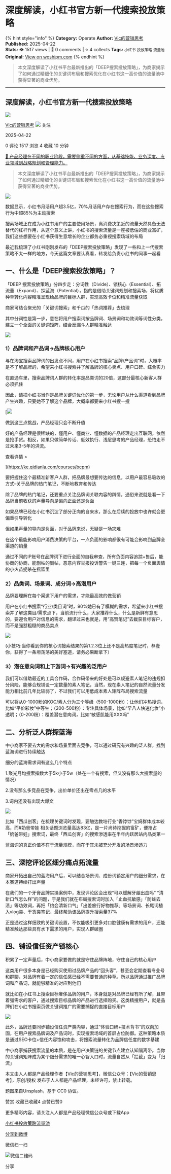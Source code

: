 # 深度解读，小红书官方新一代搜索投放策略
{% hint style="info" %}
**Category:** Operate
**Author:** [Vic的营销思考](https://www.woshipm.com/u/1571258)
**Published:** 2025-04-22  
**Stats:** 👁️ 1517 views | 💬 0 comments | ⭐ 4 collects
**Tags:** `小红书` `投放策略` `流量池`
**Original:** [View on woshipm.com](https://www.woshipm.com/operate/6207972.html)
{% endhint %}
> 本文深度解读了小红书平台最新推出的「DEEP搜索投放策略」，为商家揭示了如何通过精细化的关键词布局和搜索优化在小红书这一高价值的流量池中获得显著的商业优势。

---

## 深度解读，小红书官方新一代搜索投放策略

[![](https://static.woshipm.com/view/woshipm_api_def_20240307101527_4536.jpg?imageView2/1/w/72/h/72/q/100)](https://www.woshipm.com/u/1571258)

[Vic的营销思考](https://www.woshipm.com/u/1571258) ![](https://static.woshipm.com/tag/1101_1@2x.png) 关注

2025-04-22

0 评论 1517 浏览 4 收藏 10 分钟

[🔗 产品经理在不同的职业阶段，需要侧重不同的方面，从基础技能、业务深度、专业领域到战略规划和管理能力。](https://ke.qidianla.com/courses/90pm)

> 本文深度解读了小红书平台最新推出的「DEEP搜索投放策略」，为商家揭示了如何通过精细化的关键词布局和搜索优化在小红书这一高价值的流量池中获得显著的商业优势。

![](https://image.woshipm.com/2024/07/23/c226ec20-48d0-11ef-a43d-00163e142b65.png)

数据显示，小红书月活用户超3.5亿，70%月活用户存在搜索行为，而在这些搜索行为中超85%为主动搜索

搜索场域正在成为小红书用户的主要使用场景，离消费决策近的流量天然具备无法替代的杠杆作用，从这个意义上讲，小红书的搜索流量是一座被低估的商业富矿，我们这些想要在小红书获得生意增长的企业都务必重视搜索场域的布局

最近我梳理了小红书刚刚发布的「DEEP搜索投放策略」发现了一些和上一代搜索策略不太一样的地方，今天这篇文章要认真看，转发给负责小红书的同事一起看

## 一、什么是「DEEP搜索投放策略」？

「DEEP 搜索投放策略」分四步走：分词性（Divide）、锁核心（Essential）、拓流量（Expand）、探蓝海（Potential），指的是借助关键词规划和搜索场，将优质种草转化内容精准呈现给品牌的目标人群，实现高效卡位和精准流量获取

商家可结合聚光的「关键词搜索」和千瓜的「热词推荐」去梳理

其中分词性是第一步，意在将用户搜索词按品牌词、场景词和功效词等词性分类，建立一个全面的关键词矩阵，结合反漏斗人群精准触达

![](https://image.woshipm.com/2025/04/21/71f57d92-1e7d-11f0-b1a0-00163e09d72f.png)

### 1）品牌词和产品词→品牌核心用户

与在淘宝搜索品牌词的出发点不同，用户在小红书搜索“品牌/产品词”时，大概率是不了解品牌的，希望来小红书搜索并了解品牌的核心卖点、用户口碑、综合实力

在直通车里，搜索品牌词人群的转化率是品类词的20倍，这部分最核心新客人群必须抓住

因此，请把小红书当作是品牌关键词优化的第一步，无论用户从什么渠道看到品牌产生兴趣，只要她不了解这个品牌，大概率都要来小红书搜一搜

[![](https://image.woshipm.com/2023/07/27/1788a218-2c7f-11ee-b91f-00163e0b5ff3.png)

做到这三点挑战，产品经理只会不断升值

好的产品经理是很稀缺的，懂用户、懂商业、懂数据的产品经理走出互联网，依然是抢手货。相反，如果只做简单传话、低效执行、浅层思考的产品经理，恐怕走不过未来3-5年的洪流。

查看详情 >

](https://ke.qidianla.com/courses/bcpm)

要把握住这个最精准新客户人群，把品牌最想要传达的信息，以用户最容易吸收的方式–关于品牌的热门笔记，不断地教育和传达

除了品牌的热门笔记，还要重点关注品牌词关联内容的舆情，通俗来说就是看一下品牌当前收获的声量导向是偏向正面还是负面

如果品牌已经在小红书沉淀了部分正向的自来水，那么在后续的投放中也许就会更偏重引导转化

但如果声量的导向是负面，对于品牌来说，无疑是一场灾难

在这个最能影响用户消费决策的平台，一点负面的影响都很有可能会影响到品牌全渠道的销量

通过不同的IP账号在品牌词下进行全面的自我审查，所有负面内容追踪+售后，能协商的协商，能删帖的删帖，恶意内容举报投诉警告一键三连，把每一个负面舆情的小火苗扼杀在摇篮里

### 2）品类词、场景词、成分词→高潜用户

品牌要理解在每个渠道下用户的需求，才能最高效的做营销

用户在小红书搜索“行业/类目词”时，90%她已有了模糊的需求，希望来小红书搜索并了解这类目/需求点下，当前流行什么，大家推荐什么，什么是新鲜有意思的，要迎合用户对信息的需求，翻译过来也就是，用“高赞笔记”去截获目标客户，而不是强怼粗糙的商品卖点

![](https://image.woshipm.com/2024/09/09/35ec4e3a-6e78-11ef-9237-00163e142b65.png)

(小技巧:当你看到你的核心词搜索结果的第1.2.3位上还不是高热度笔记时，恭壹你，获得了一条坦荡荡的美好塞道，请务必果断拿下）

### 3）潜在意向词和上下游词→有兴趣的泛用户

我们可以借助最近的工具合作码，合作码带来的好处是可以规避素人笔记的违规扣分风险，能够合规铺设一定数量的素人笔记，当然，现在素人笔记的自然流量分发能力相比前几年比较弱了，不过我们可以用低成本素人矩阵布局搜索流量

可以将从0-1000粉的KOC/素人分为三个等级（500-1000粉）：让他们冲热搜词，比如“平价彩妆”中等生；（200-500粉）：专注具体场景，比如“早八人快速化妆”小透明；（0-200粉）：覆盖潜在意向词，比如“敏感肌能用XXX吗”

## 二、分析泛人群探蓝海

中小商家不要去大的需求和场景里面去竞争，可以通过研究有兴趣的泛人群，找到蓝海词进行持续触达

细分的蓝海需求词有这么几个特点

1.聚光月均搜索指数大于5k小于5w（处在一个有搜索，但又没有那么大搜索量的情况）

2.没有那么多竞品在竞争，出价单价还出在零点几的水平

3.词内还没有出现大爆文

![](https://image.woshipm.com/2025/04/21/7316852c-1e7d-11f0-b1a0-00163e09d72f.png)

比如「西瓜创客」在梳理关键词时发现，要触达教培行业“香饽饽”宝妈群体成本较高，而#奶爸带娃 相关话题浏览量高达83亿，是一片尚待挖掘的富矿，便抢占「奶爸带娃」搜索词，最终「西瓜创客」的搜索渗透率在半年内跃居站内品类第一

蓝海词的真正价值不在于流量规模，而在于其未被充分开发的场景渗透力

## 三、深挖评论区细分痛点拓流量

商家开拓出自己的蓝海用户后，可以结合场景词、成份词锁定用户的细分需求，在本赛道持续打出声量

在我们的一个牙膏品牌实操案例中，发现评论区会出现“可以缓解牙龈出血吗” “清新口气怎么样”的问题，于是我们就在布局搜索词时加入「止血抗敏感」「防蛀去渍」等功效词，再把「约会清新口气」「出差旅行好物推荐」等场景词、长尾词植入vlog类、干货类笔记，最终帮助该品牌提升搜索量37%

正是通过这样细致的关键词设置，不仅能吸引更多对口腔健康有需求的用户，还能精准触达那些具有水下需求的用户，实现人群破圈

## 四、铺设信任资产锁核心

积累了一定声量后，中小商家要做的就是守住品牌阵地，守住自己的核心用户

这类用户很多本身是已经购买使用过品牌产品的“回头客”，甚至会定期查看专业号和群聊，对品牌有着一定的信任感已经不需要普通的种草。所以品牌通过推广品牌词和产品词，就能够精准的对应到他们

就比如在小红书上搜索目标奢侈品牌的用户，本身就是对品牌已经有所了解，且带着强需求的客户，通过搜索目标品牌的产品进行选择购买。这类精搜用户，就是品牌们在小红书搜索页做关键词推广的需要捕捉的直接目标用户

![](https://image.woshipm.com/2025/04/21/74b780e8-1e7d-11f0-b1a0-00163e09d72f.png)

此外，品牌还要同步铺设信任资产类内容，通过”体验口碑+技术背书”的双向加固，在用户搜索品牌词及产品词时，实现搜索场域的首屏占位防御。这种策略本质是通过SEO卡位+信任内容饱和攻击，将搜索流量转化为品牌信任度的数字基建

中小商家捕获搜索流量的本质，是在用户决策链的关键节点建立认知隔离带。当你的关键词矩阵成为某个细分需求的唯一心智入口时，流量自然从「拦截」变为「归流」

本文由人人都是产品经理作者【Vic的营销思考】，微信公众号：【Vic的营销思考】，原创/授权 发布于人人都是产品经理，未经许可，禁止转载。

题图来自Unsplash，基于 CC0 协议。

赞赏 收藏已收藏4 点赞已赞0

更多精彩内容，请关注人人都是产品经理微信公众号或下载App

[小红书](https://www.woshipm.com/tag/%e5%b0%8f%e7%ba%a2%e4%b9%a6)[投放策略](https://www.woshipm.com/tag/%e6%8a%95%e6%94%be%e7%ad%96%e7%95%a5)[流量池](https://www.woshipm.com/tag/%e6%b5%81%e9%87%8f%e6%b1%a0)

[分享到微博](https://service.weibo.com/share/share.php?appkey=2775287854&title=深度解读，小红书官方新一代搜索投放策略&url=https://www.woshipm.com/operate/6207972.html&pic=https://image.woshipm.com/2024/07/23/c226ec20-48d0-11ef-a43d-00163e142b65.png)

微信扫一扫

![微信二维码](https://api.pwmqr.com/qrcode/create/?url=https://www.woshipm.com/operate/6207972.html)

分享